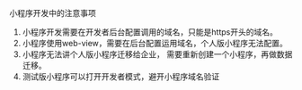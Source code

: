 小程序开发中的注意事项

1. 小程序开发需要在开发者后台配置调用的域名，只能是https开头的域名。
2. 小程序使用web-view，需要在后台配置运用域名，个人版小程序无法配置。
3. 小程序无法讲个人版小程序迁移给企业， 需要重新创建一个小程序，再做数据迁移。
4. 测试版小程序可以打开开发者模式，避开小程序域名验证